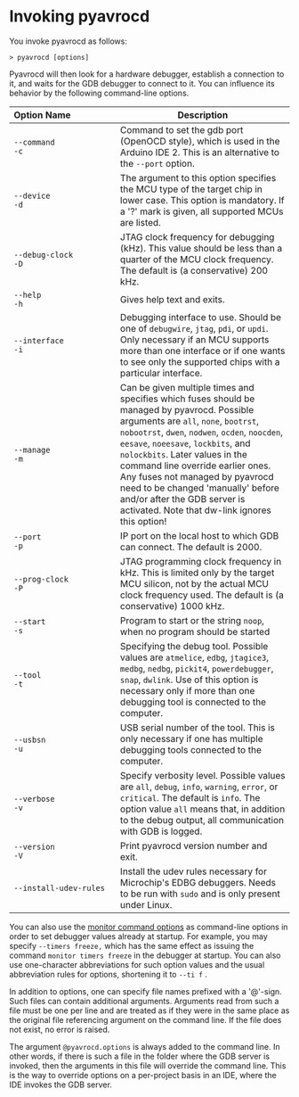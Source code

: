 # Invoking pyavrocd

You invoke pyavrocd as follows:
```
> pyavrocd [options]
```

Pyavrocd will then look for a hardware debugger, establish a connection to it, and waits for the GDB debugger to connect to it. You can influence its behavior by the following command-line options.

| Option&nbsp;Name&nbsp;&nbsp;&nbsp;&nbsp;&nbsp;&nbsp;&nbsp;&nbsp;&nbsp;&nbsp;&nbsp;&nbsp;&nbsp;&nbsp;&nbsp;&nbsp;&nbsp; | Description                                                  |
| ------------------------------------------------------------ | ------------------------------------------------------------ |
| `--command`<br>`-c`                                          | Command to set the gdb port (OpenOCD style), which is used in the Arduino IDE 2. This is an alternative to the `--port` option. |
| `--device` <br>`-d`                                          | The argument to this option specifies the MCU type of the target chip in lower case.  This option is mandatory. If a '?' mark is given, all supported MCUs are listed. |
| `--debug-clock`<br>`-D`                                      | JTAG clock frequency for debugging (kHz). This value should be less than a quarter of the MCU clock frequency. The default is (a conservative) 200 kHz. |
| `--help`<br> `-h`                                            | Gives help text and exits.                                   |
| `--interface`<br>`-i`                                        | Debugging interface to use. Should be one of `debugwire`, `jtag`, `pdi`, or `updi`. Only necessary if an MCU supports more than one interface or if one wants to see only the supported chips with a particular interface. |
| `--manage`<br/>`-m`                                          | Can be given multiple times and specifies which fuses should be managed by pyavrocd. Possible arguments are `all`, `none`, `bootrst`, `nobootrst`,  `dwen`, `nodwen`, `ocden`, `noocden`, `eesave`, `noeesave`, `lockbits`, and `nolockbits`. Later values in the command line override earlier ones. Any fuses not managed by pyavrocd need to be changed 'manually' before and/or after the GDB server is activated. Note that dw-link ignores this option! |
| `--port` <br>`-p`                                            | IP port on the local host to which GDB can connect. The default is 2000. |
| `--prog-clock`<br>`-P`                                         | JTAG programming clock frequency in kHz. This is limited only by the target MCU silicon, not by the actual MCU clock frequency used. The default is (a conservative) 1000 kHz. |
| `--start` <br>`-s`                                           | Program to start or the string `noop`, when no program should be started |
| `--tool`<br>`-t`                                             | Specifying the debug tool. Possible values are `atmelice`, `edbg`, `jtagice3`, `medbg`, `nedbg`, `pickit4`, `powerdebugger`, `snap`, `dwlink`. Use of this option is necessary only if more than one debugging tool is connected to the computer. |
| `--usbsn` <br>`-u`                                           | USB serial number of the tool. This is only necessary if one has multiple debugging tools connected to the computer. |
| `--verbose` <br>`-v`                                         | Specify verbosity level. Possible values are `all`, `debug`, `info`, `warning`, `error`, or `critical`. The default is `info`. The option value `all` means that, in addition to the debug output, all communication with GDB is logged. |
| `--version` <br>`-V`                                         | Print pyavrocd version number and exit.                      |
| `--install-udev-rules`                                       | Install the udev rules necessary for Microchip's EDBG debuggers. Needs to be run with `sudo` and is only present under Linux. |

You can also use the [monitor command options](monitor-commands.md) as command-line options in order to set debugger values already at startup. For example, you may specify `--timers freeze,` which has the same effect as issuing the command `monitor timers freeze` in the debugger at startup. You can also use one-character abbreviations for such option values and the usual abbreviation rules for options, shortening it to `--ti f` .

In addition to options, one can specify file names prefixed with a '@'-sign. Such files can contain additional arguments. Arguments read from such a file must be one per line and are treated as if they were in the same place as the original file referencing argument on the command line. If the file does not exist, no error is raised.

The argument `@pyavrocd.options` is always added to the command line. In other words, if there is such a file in the folder where the GDB server is invoked, then the arguments in this file will override the command line. This is the way to override options on a per-project basis in an IDE, where the IDE invokes the GDB server.


